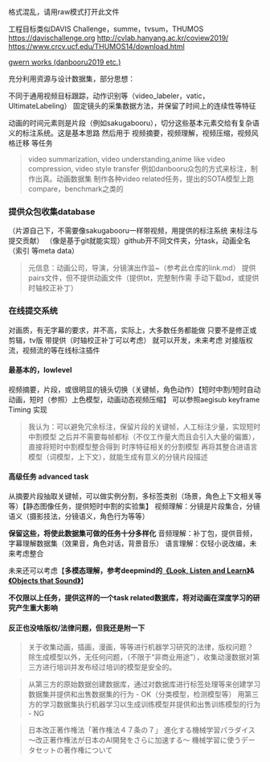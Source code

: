 格式混乱，请用raw模式打开此文件

工程目标类似DAVIS Challenge，summe，tvsum，THUMOS
https://davischallenge.org
http://cvlab.hanyang.ac.kr/coview2019/
https://www.crcv.ucf.edu/THUMOS14/download.html

[gwern works (danbooru2019 etc.)](https://www.gwern.net/Crops#danbooru2019-portraits)

充分利用资源与设计数据集，部分思想：

不同于通用视频目标跟踪，动作识别等（video_labeler，vatic，UltimateLabeling）
固定镜头的采集数据方法，并保留了时间上的连续性等特征

动画的时间元素则是片段（例如sakugabooru），切分这些基本元素交给有复杂语义的标注系统。这是基本思路
然后用于 视频摘要，视频理解，视频压缩，视频风格迁移 等任务
> video summarization, video understanding,anime like video compression, video style transfer
例如danbooru众包的方式来标注，制作出真。动画数据集
制作各种video related任务，提出的SOTA模型上跑compare，benchmark之类的

### 提供众包收集database
（片源自己下，不需要像sakugabooru一样带视频，用提供的标注系统 来标注与提交贡献）
（像是基于git就能实现）github开不同文件夹，分task，动画全名（索引 等meta data）
> 元信息：动画公司，导演，分镜演出作监~（参考此仓库的link.md）
提供pairs文件，但不提供动画文件（提供bt，完整制作需 手动下载bd，或提供时轴校正补丁）

### 在线提交系统
对画质，有无字幕的要求，并不高，实际上，大多数任务都能做
只要不是修正或剪辑，tv版 带提供（时轴校正补丁可以考虑）
就可以开发，未来考虑 对接版权流，视频流的等在线标注插件

#### 最基本的，lowlevel
视频摘要，片段，或很明显的镜头切换（关键帧，角色动作）【短时中割/短时自动动画，短时（参照）上色模型，动画动态视频压缩】
可以参照aegisub keyframe Timing 实现
> 我认为：可以避免冗余标注，保留片段的关键帧，人工标注少量，实现短时中割模型
> 之后并不需要每帧都标（不仅工作量大而且会引入大量的偏置），直接将短时中割模型整合得到 时序特征相关的分割模型
> 再将其整合进语言模型（词模型，上下文），就能生成有意义的分镜片段描述

#### 高级任务 advanced task
从摘要片段抽取关键帧，可以做实例分割，多标签类别（场景，角色上下文相关等等）【静态图像任务，提供短时中割的实验集】
视频理解：分镜是片段集合，分镜语义（摄影技法，分镜语义，角色行为等等）

**保留这些，将使此数据集可做的任务十分多样化**
音频理解：补丁包，提供音频，字幕理解数据集（效果音，角色对话，背景音乐）
语言理解：仅轻小说改编，未来考虑整合

未来还可以考虑【**多模态理解，参考deepmind的[《Look, Listen and Learn》](https://arxiv.org/abs/1705.08168)&[《Objects that Sound》](https://arxiv.org/abs/1712.06651)**】

**不仅限以上任务，提供这样的一个task related数据库，将对动画在深度学习的研究产生重大影响**

#### 反正也没啥版权/法律问题，但我还是附一下
> 关于收集动画，插画，漫画，等等进行机器学习研究的法律，版权问题？
> 除生成模型以外，无任何问题，（不限于“非商业用途”），收集动漫数据对第三方进行培训并发布经过培训的模型是安全的。

> 从第三方的原始数据创建数据库，通过对数据库进行标签处理等来创建学习数据集并提供和出售数据集的行为 - OK（分类模型，检测模型等）
> 用第三方的学习数据集执行机器学习以生成训练模型并提供和出售训练模型的行为 - NG

> 日本改正著作権法「著作権法４７条の７」
> 進化する機械学習パラダイス ～改正著作権法が日本のAI開発をさらに加速する～
> 機械学習に使うデータセットの著作権について
